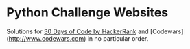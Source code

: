 # Python Challenge Websites

Solutions for [30 Days of Code by HackerRank](https://www.hackerrank.com/domains/tutorials/30-days-of-code) and [Codewars] (http://www.codewars.com) in no particular order. 